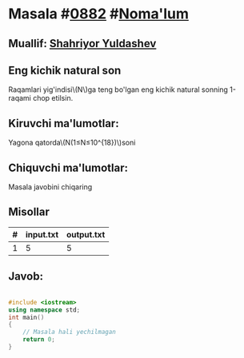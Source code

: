 
<h1>Masala #<a href="https://robocontest.uz/tasks/0882">0882</a> #<a href="https://robocontest.uz/tasks?category=1">Noma'lum</a></h1>
<h2> Muallif: <a href="https://robocontest.uz/profile/shaky">Shahriyor Yuldashev</a></h2>
<h2>Eng kichik natural son</h2>
<p>Raqamlari yig'indisi\(N\)ga teng bo'lgan eng kichik natural sonning 1-raqami chop etilsin.</p>
<h2>Kiruvchi ma'lumotlar:</h2>
<p>Yagona qatorda\(N(1≤N≤10^{18})\)soni</p>
<h2>Chiquvchi ma'lumotlar:</h2>
<p>Masala javobini chiqaring</p>
<h2>Misollar</h2>
<table>
    <thead>
        <tr>
            <th>#</th>
            <th>input.txt</th>
            <th>output.txt</th>
        </tr>
    </thead>
    <tbody>
            <tr>
                <td>1</td>
                <td>5</td>
                <td>5</td>
            </tr>
    </tbody>
    </table>
    
<h2>Javob:</h2>

######
```cpp
#include <iostream>
using namespace std;
int main()
{
    // Masala hali yechilmagan
    return 0;
}
```
